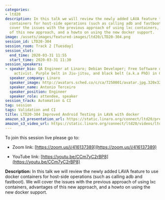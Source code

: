 ```yaml
---
categories:
- ltd20
description: In this talk we will review the newly added LAVA feature to use docker
  containers for host-side operations (such as calling adb and fastboot). We will
  cover the issues with the previous approach of using lxc containers, advantages
  of this new approach, and a howto on using the new docker support.
image: /assets/images/featured-images/ltd20/LTD20-304.png
session_id: LTD20-304
session_room: Track 2 [Tuesday]
session_slot:
  end_time: 2020-03-31 11:55
  start_time: 2020-03-31 11:30
session_speakers:
- speaker_bio: QA Engineer at Linaro; Debian Developer; Free Software developer &amp;
    activist. Purple belt in Jiu-jitsu, and black belt (a.k.a PhD) in Computer Science.
  speaker_company: Linaro
  speaker_image: http://avatars.sched.co/c/ca/7250001/avatar.jpg.320x320px.jpg?b4a
  speaker_name: Antonio Terceiro
  speaker_position: Engineer
  speaker_role: attendee, speaker
session_track: Automation & CI
tag: session
tags: Validation and CI
title: LTD20-304 Improved Android Testing in LAVA with docker
amazon_s3_presentation_url: https://static.linaro.org/connect/ltd20/presentations/LTD20-304-0.pdf
amazon_s3_video_url: https://static.linaro.org/connect/ltd20/videos/ltd20-304.mp4
---
```


To join this session live please go to:

*   Zoom link: [https://zoom.us/j/416137389](https://zoom.us/j/416137389)

*   YouTube link: [https://youtu.be/CCm7yC2rBP8](https://youtu.be/CCm7yC2rBP8)

**Description:**
In this talk we will review the newly added LAVA feature to use docker containers for host-side operations (such as calling adb and fastboot). We will cover the issues with the previous approach of using lxc containers, advantages of this new approach, and a howto on using the new docker support.